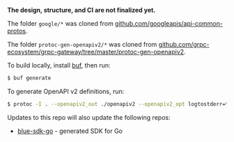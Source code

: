 **The design, structure, and CI are not finalized yet.**

The folder `google/*` was cloned from [github.com/googleapis/api-common-protos](https://github.com/googleapis/api-common-protos).

The folder `protoc-gen-openapiv2/*` was cloned from [github.com/grpc-ecosystem/grpc-gateway/tree/master/protoc-gen-openapiv2](https://github.com/grpc-ecosystem/grpc-gateway/tree/master/protoc-gen-openapiv2).

To build locally, install [buf](https://docs.buf.build/), then run:
```bash
$ buf generate
```

To generate OpenAPI v2 definitions, run:
```bash
$ protoc -I . --openapiv2_out ./openapiv2 --openapiv2_opt logtostderr=true svc/v1/file.proto
```

Updates to this repo will also update the following repos:
* [blue-sdk-go](https://github.com/alphauslabs/blue-sdk-go) - generated SDK for Go
